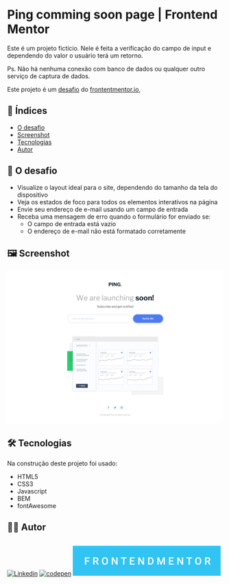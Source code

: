 # Ping comming soon page | Frontend Mentor
Este é um projeto fictício. Nele é feita a verificação do campo de input e dependendo do valor o usuário terá um retorno. 

Ps. Não há nenhuma conexão com banco de dados ou qualquer outro serviço de captura de dados.

Este projeto é um [desafio](https://www.frontendmentor.io/challenges/ping-single-column-coming-soon-page-5cadd051fec04111f7b848da "Veja este desafio") do [frontentmentor.io](https://frontendmentor.io/home "Acesse a plataforma"),

## 📌 Índices
- [O desafio](#-o-desafio)
- [Screenshot](#%EF%B8%8F-screenshot)
- [Tecnologias](#%EF%B8%8F-tecnologias)
- [Autor](#-autor)


## 🎯 O desafio
- Visualize o layout ideal para o site, dependendo do tamanho da tela do dispositivo
- Veja os estados de foco para todos os elementos interativos na página
- Envie seu endereço de e-mail usando um campo de entrada
- Receba uma mensagem de erro quando o formulário for enviado se:
	- O campo de entrada está vazio
	- O endereço de e-mail não está formatado corretamente

## 🖼️ Screenshot
![design](./design/desktop-design.jpg)

## 🛠️ Tecnologias
Na construção deste projeto foi usado:
- HTML5
- CSS3
- Javascript
- BEM
- fontAwesome

## 👨‍💻 Autor

<div style='display:flex;'>

[![Linkedin](https://img.shields.io/badge/LinkedIn-0077B5?style=for-the-badge&logo=linkedin&logoColor=white)](https://www.linkedin.com/in/t%C3%A1lison-cardoso-b9544b245/) 
[![codepen](https://img.shields.io/badge/Codepen-000000?style=for-the-badge&logo=codepen&logoColor=white)](https://codepen.io/talisong-cardoso)
[![frontend mentor - talisong-cardoso](./src/assets/images/frontendmentor.svg)](https://www.frontendmentor.io/profile/talisong-cardoso)
</div>
